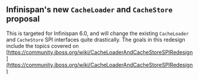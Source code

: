 ## Infinispan's new `CacheLoader` and `CacheStore` proposal

This is targeted for Infinispan 6.0, and will change the existing `CacheLoader` and `CacheStore` SPI interfaces quite drastically.  The goals in this redesign include the topics covered on [https://community.jboss.org/wiki/CacheLoaderAndCacheStoreSPIRedesign](https://community.jboss.org/wiki/CacheLoaderAndCacheStoreSPIRedesign)

